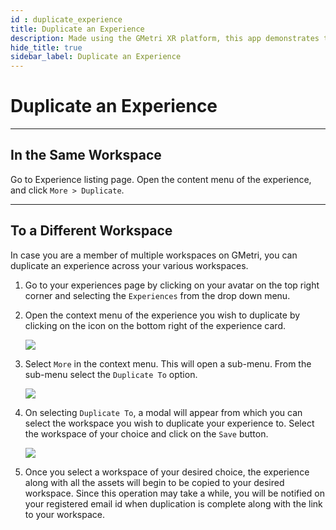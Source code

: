 ```yaml
---
id : duplicate_experience
title: Duplicate an Experience
description: Made using the GMetri XR platform, this app demonstrates the compatibility of the GMetri platform with external services like chatbot.
hide_title: true
sidebar_label: Duplicate an Experience
---
```


# Duplicate an Experience

---

## In the Same Workspace

Go to Experience listing page. Open the content menu of the experience, and click `More > Duplicate`.

---

## To a Different Workspace

In case you are a member of multiple workspaces on GMetri, you can duplicate an experience across your various workspaces.

1. Go to your experiences page by clicking on your avatar on the top right corner and selecting the `Experiences` from the drop down menu.

2. Open the context menu of the experience you wish to duplicate by clicking on the icon on the bottom right of the experience card.

    ![](https://s.vrgmetri.com/image/q_90/gb-web/portal-docs/assets/img/screenshots/experience_context_menu_open.png.jpg#boxShadow)

3. Select `More` in the context menu. This will open a sub-menu. From the sub-menu select the `Duplicate To` option.

    ![](https://s.vrgmetri.com/image/q_90/gb-web/portal-docs/assets/img/screenshots/experience_submenu_open.png.jpg#boxShadow)

4. On selecting `Duplicate To`, a modal will appear from which you can select the workspace you wish to duplicate your experience to. Select the workspace of your choice and click on the `Save` button.

    ![](https://s.vrgmetri.com/image/q_90/gb-web/portal-docs/assets/img/screenshots/duplicate_to_modal.png.jpg#boxShadow)

5. Once you select a workspace of your desired choice, the experience along with all the assets will begin to be copied to your desired workspace. Since this operation may take a while, you will be notified on your registered email id when duplication is complete along with the link to your workspace.
